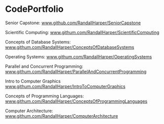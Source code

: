 # CodePortfolio

Senior Capstone:
www.github.com/RandallHarper/SeniorCapstone

Scientific Computing:
www.githum.com/RandallHarper/ScientificComputing

Concepts of Database Systems:
www.githum.com/RandallHarper/ConceptsOfDatabaseSystems

Operating Systems:
www.githum.com/RandallHarper/OperatingSystems

Parallel and Concurrent Programming:
www.githum.com/RandallHarper/ParallelAndConcurrentProgramming

Intro to Computer Graphics
www.githum.com/RandallHarper/IntroToComputerGraphics

Concepts of Programming Languages:
www.githum.com/RandallHarper/ConceptsOfProgrammingLanguages

Computer Architecture:
www.githum.com/RandallHarper/ComputerArchitecture
